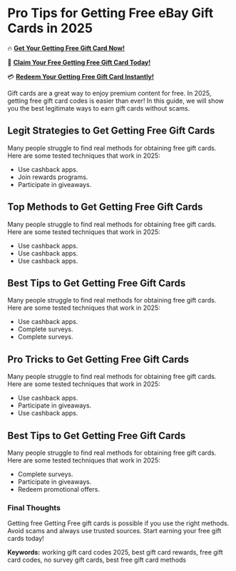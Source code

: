 # Pro Tips for Getting Free eBay Gift Cards in 2025

🔥 **[Get Your Getting Free Gift Card Now!](https://www.apkhub.site/)**  

🎁 **[Claim Your Free Getting Free Gift Card Today!](https://www.apkhub.site/)**  

💳 **[Redeem Your Getting Free Gift Card Instantly!](https://www.apkhub.site/)**  

Gift cards are a great way to enjoy premium content for free. In 2025, getting free gift card codes is easier than ever! In this guide, we will show you the best legitimate ways to earn gift cards without scams.

## Legit Strategies to Get Getting Free Gift Cards

Many people struggle to find real methods for obtaining free gift cards. Here are some tested techniques that work in 2025:

- Use cashback apps.
- Join rewards programs.
- Participate in giveaways.

## Top Methods to Get Getting Free Gift Cards

Many people struggle to find real methods for obtaining free gift cards. Here are some tested techniques that work in 2025:

- Use cashback apps.
- Use cashback apps.
- Use cashback apps.

## Best Tips to Get Getting Free Gift Cards

Many people struggle to find real methods for obtaining free gift cards. Here are some tested techniques that work in 2025:

- Use cashback apps.
- Complete surveys.
- Complete surveys.

## Pro Tricks to Get Getting Free Gift Cards

Many people struggle to find real methods for obtaining free gift cards. Here are some tested techniques that work in 2025:

- Use cashback apps.
- Participate in giveaways.
- Use cashback apps.

## Best Tips to Get Getting Free Gift Cards

Many people struggle to find real methods for obtaining free gift cards. Here are some tested techniques that work in 2025:

- Complete surveys.
- Participate in giveaways.
- Redeem promotional offers.

### Final Thoughts

Getting free Getting Free gift cards is possible if you use the right methods. Avoid scams and always use trusted sources. Start earning your free gift cards today!

**Keywords:** working gift card codes 2025, best gift card rewards, free gift card codes, no survey gift cards, best free gift card methods
